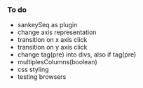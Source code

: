 ### To do
- sankeySeq as plugin
- change axis representation
- transition on x axis click
- transition on y axis click
- change tag(pre) into divs, also if tag(pre)
- multiplesColumns(boolean)
- css styling
- testing browsers